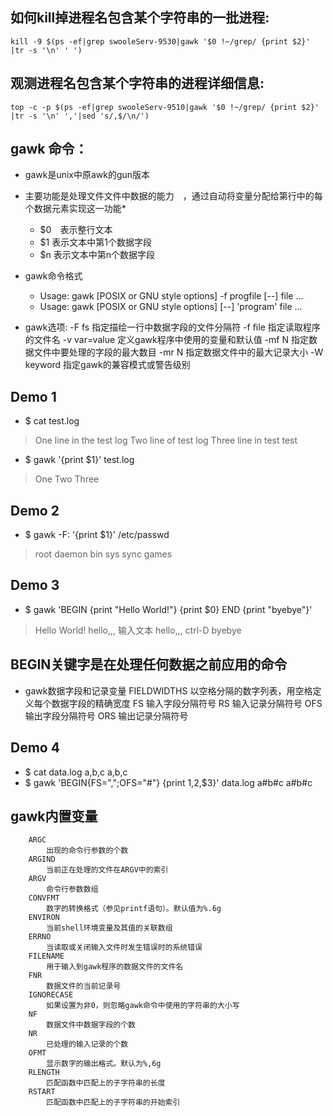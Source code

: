## 如何kill掉进程名包含某个字符串的一批进程:

    kill -9 $(ps -ef|grep swooleServ-9530|gawk '$0 !~/grep/ {print $2}' |tr -s '\n' ' ')



## 观测进程名包含某个字符串的进程详细信息:

    top -c -p $(ps -ef|grep swooleServ-9510|gawk '$0 !~/grep/ {print $2}' |tr -s '\n' ','|sed 's/,$/\n/')


## gawk 命令：
* gawk是unix中原awk的gun版本
* 主要功能是处理文件文件中数据的能力　，通过自动将变量分配给第行中的每个数据元素实现这一功能*
    * $0　表示整行文本
    * $1 表示文本中第1个数据字段
    * $n 表示文本中第n个数据字段

* gawk命令格式
    * Usage: gawk [POSIX or GNU style options] -f progfile [--] file ...
    * Usage: gawk [POSIX or GNU style options] [--] 'program' file ...

* gawk选项:
        -F fs
            指定描绘一行中数据字段的文件分隔符
        -f file
            指定读取程序的文件名
        -v var=value
            定义gawk程序中使用的变量和默认值
        -mf N
            指定数据文件中要处理的字段的最大数目
        -mr N
            指定数据文件中的最大记录大小
        -W keyword
            指定gawk的兼容模式或警告级别


## Demo 1
* $ cat test.log
>    One line in the test log
>    Two line of test log
>    Three line in test test

* $ gawk '{print $1}' test.log
>   One
>   Two
>   Three

## Demo 2
* $ gawk -F: '{print $1}' /etc/passwd
>    root
>    daemon
>   bin
>    sys
>    sync
>    games

## Demo 3
+ $ gawk 'BEGIN {print "Hello World!"} {print $0} END {print "byebye"}'
>   Hello World!
>   hello,,,        输入文本
>   hello,,,        ctrl-D
>   byebye


## BEGIN关键字是在处理任何数据之前应用的命令
* gawk数据字段和记录变量
        FIELDWIDTHS
            以空格分隔的数字列表，用空格定义每个数据字段的精确宽度
        FS
            输入字段分隔符号
        RS
            输入记录分隔符号
        OFS
            输出字段分隔符号
        ORS
            输出记录分隔符号
## Demo 4
+ $ cat data.log
    a,b,c
    a,b,c
+ $ gawk 'BEGIN{FS=",";OFS="#"} {print $1,$2,$3}' data.log
    a#b#c
    a#b#c

## gawk内置变量
        ARGC
            出现的命令行参数的个数
        ARGIND
            当前正在处理的文件在ARGV中的索引
        ARGV
            命令行参数数组
        CONVFMT
            数字的转换格式（参见printf语句）。默认值为%.6g
        ENVIRON
            当前shell环境变量及其值的关联数组
        ERRNO
            当读取或关闭输入文件时发生错误时的系统错误
        FILENAME
            用于输入到gawk程序的数据文件的文件名
        FNR
            数据文件的当前记录号
        IGNORECASE
            如果设置为非0，则忽略gawk命令中使用的字符串的大小写
        NF
            数据文件中数据字段的个数
        NR
            已处理的输入记录的个数
        OFMT
            显示数字的输出格式。默认为%,6g
        RLENGTH
            匹配函数中匹配上的子字符串的长度
        RSTART
            匹配函数中匹配上的子字符串的开始索引
